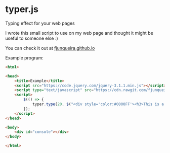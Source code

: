 # typer.js
Typing effect for your web pages

I wrote this small script to use on my web page and thought it might be useful to someone else :)

You can check it out at [fjunqueira.github.io](https://fjunqueira.github.io)

Example program:
```HTML
<html>

<head>
    <title>Example</title>
    <script src="https://code.jquery.com/jquery-3.1.1.min.js"></script>
    <script type="text/javascript" src="https://cdn.rawgit.com/fjunqueira/typer.js/5e22b17fd7ce09ebff9ae25c0530c1e639c45293/typer.js"></script>
    <script>
        $(() => {
            typer.type(20, $("<div style='color:#0000FF'><h3>This is a heading</h3><p>This is a paragraph.</p></div>"), $("#console"));
        });
    </script>
</head>

<body>
    <div id="console"></div>
</body>

</html>
```
